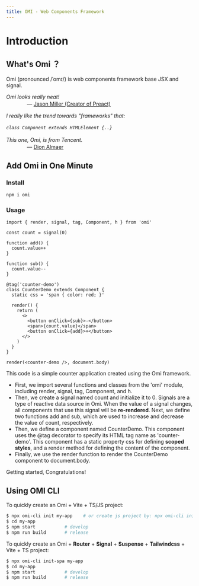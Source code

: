 ```yaml
---
title: OMI - Web Components Framework
---
```


# Introduction

## What's Omi ？

Omi (pronounced /ˈomɪ/) is web components framework base JSX and signal.

<em> Omi looks really neat!<br> </em>
　　　　— [Jason Miller (Creator of Preact)](https://twitter.com/_developit/)

<em> I really like the trend towards "frameworks" that:<br><br>`class Component extends HTMLElement {..}`<br> <br>This one, Omi, is from Tencent.</em>       
　　　　— [Dion Almaer](https://twitter.com/dalmaer/)

## Add Omi in One Minute

### Install 

```bash
npm i omi
```


### Usage

```tsx {1,3-11,13-26,28}
import { render, signal, tag, Component, h } from 'omi'

const count = signal(0)

function add() {
  count.value++
}

function sub() {
  count.value--
}

@tag('counter-demo')
class CounterDemo extends Component {
  static css = 'span { color: red; }'

  render() {
    return (
      <>
        <button onClick={sub}>-</button>
        <span>{count.value}</span>
        <button onClick={add}>+</button>
      </>
    )
  }
}

render(<counter-demo />, document.body)
```

This code is a simple counter application created using the Omi framework.

* First, we import several functions and classes from the 'omi' module, including render, signal, tag, Component, and h.
* Then, we create a signal named count and initialize it to 0. Signals are a type of reactive data source in Omi. When the value of a signal changes, all components that use this signal will be **re-rendered**. Next, we define two functions add and sub, which are used to increase and decrease the value of count, respectively.
* Then, we define a component named CounterDemo. This component uses the @tag decorator to specify its HTML tag name as 'counter-demo'. This component has a static property css for defining **scoped styles**, and a render method for defining the content of the component.
* Finally, we use the render function to render the CounterDemo component to document.body.

Getting started, Congratulations!

## Using OMI CLI

To quickly create an Omi + Vite + TS/JS project:

```bash
$ npx omi-cli init my-app    # or create js project by: npx omi-cli init-js my-app
$ cd my-app           
$ npm start           # develop
$ npm run build       # release
```

To quickly create an Omi + **Router** + **Signal** + **Suspense** + **Tailwindcss** + Vite + TS project:

```bash
$ npx omi-cli init-spa my-app  
$ cd my-app           
$ npm start           # develop
$ npm run build       # release
```
